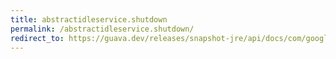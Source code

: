 ```yaml
---
title: abstractidleservice.shutdown
permalink: /abstractidleservice.shutdown/
redirect_to: https://guava.dev/releases/snapshot-jre/api/docs/com/google/common/util/concurrent/AbstractIdleService.html#shutDown--
---
```

